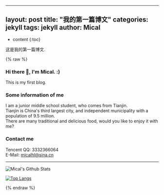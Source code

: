 
---
layout: post
title:  "我的第一篇博文"
categories: jekyll
tags: jekyll
author: Mical
---

* content
{:toc}

这是我的第一篇博文.




{% raw %}
### Hi there 👋, I'm Mical. :)

This is my first blog.

### Some information of me

I am a junior middle school student, who comes from Tianjin.<br>
Tianjin is China's third largest city, and independent municipality with a population of 9.5 million.<br>
There are many traditional and delicious food, would you like to enjoy it with me?

### Contact me
Tencent QQ: 3332366064<br>
E-Mail: micalhl@sina.cn

--------

![Mical's Github Stats](https://github-readme-stats.vercel.app/api?username=Micalhl&show_icons=true&theme=tokyonight)

[![Top Langs](https://github-readme-stats.vercel.app/api/top-langs/?username=Micalhl&layout=compact&theme=tokyonight)](https://github.com/Micalhl)

{% endraw %}
